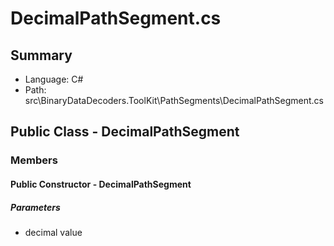 ﻿# DecimalPathSegment.cs

## Summary

* Language: C#
* Path: src\BinaryDataDecoders.ToolKit\PathSegments\DecimalPathSegment.cs

## Public Class - DecimalPathSegment

### Members

#### Public Constructor - DecimalPathSegment

#####  Parameters

 - decimal value 

